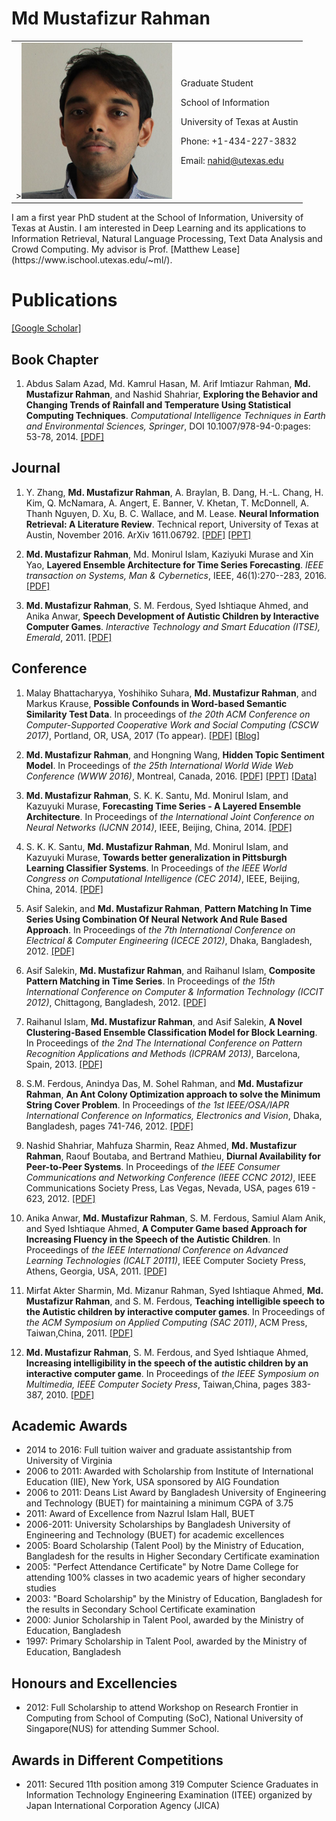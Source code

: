 
# Md Mustafizur Rahman 
<table>
<tr>
<td>
><img src="pictures/mustafiz.jpg" height="250" alt="Md Mustafizur Rahman">
</td>
<td>
<p>
Graduate Student <br>

School of Information<br> 

University of Texas at Austin<br>

Phone: +1-434-227-3832<br>

Email: nahid@utexas.edu
</p>
</td>
</tr>
</table>
I am a first year PhD student at the School of Information, University of Texas at Austin. I am interested in Deep Learning  and its applications to Information Retrieval, Natural Language Processing, Text Data Analysis and Crowd Computing. My advisor is Prof. [Matthew Lease](https://www.ischool.utexas.edu/~ml/).


# <a name="publication"></a>Publications
[[Google Scholar]](http://scholar.google.com/citations?hl=en&user=-Lae4twAAAAJ)

## Book Chapter
1. Abdus Salam Azad, Md. Kamrul Hasan, M. Arif Imtiazur Rahman, **Md. Mustafizur Rahman**, and Nashid Shahriar, **Exploring the Behavior and Changing Trends of Rainfall and Temperature Using Statistical Computing Techniques**. _Computational Intelligence Techniques in Earth and Environmental Sciences, Springer_, DOI 10.1007/978-94-0:pages: 53-78, 2014. [[PDF]](http://link.springer.com/chapter/10.1007%2F978-94-017-8642-3_3)

## Journal
1. Y. Zhang, **Md. Mustafizur Rahman**, A. Braylan, B. Dang, H.-L. Chang, H. Kim, Q. McNamara, A. Angert, E. Banner, V. Khetan, T. McDonnell, A. Thanh Nguyen, D. Xu, B. C. Wallace, and M. Lease. **Neural Information Retrieval: A Literature Review**. Technical report, University of Texas at Austin, November 2016. ArXiv 1611.06792. [[PDF]](https://arxiv.org/abs/1611.06792) [[PPT]](http://www.slideshare.net/mattlease/deep-learning-for-information-retrieval-models-progress-opportunities)

2. **Md. Mustafizur Rahman**, Md. Monirul Islam, Kaziyuki Murase and Xin Yao, **Layered Ensemble Architecture for Time Series Forecasting**. _IEEE transaction on Systems, Man & Cybernetics_, IEEE, 46(1):270--283, 2016. [[PDF]](http://dx.doi.org/10.1109/TCYB.2015.2401038)

3. **Md. Mustafizur Rahman**, S. M. Ferdous, Syed Ishtiaque Ahmed, and Anika Anwar, **Speech Development of Autistic Children by Interactive Computer Games**. _Interactive Technology and Smart Education (ITSE), Emerald_, 2011. [[PDF]](http://dx.doi.org/10.1108/17415651111189450)

## Conference
1. Malay Bhattacharyya, Yoshihiko Suhara, **Md. Mustafizur Rahman**, and Markus Krause, **Possible Confounds in Word-based Semantic Similarity Test Data**. In proceedings of _the 20th ACM Conference on Computer-Supported Cooperative Work and Social Computing (CSCW 2017)_, Portland, OR, USA, 2017 (To appear). [[PDF]](http://dx.doi.org/10.1145/3022198.3026357) [[Blog]](https://humancomputation.com/blog/?p=9492)

2. **Md. Mustafizur Rahman**, and Hongning Wang, **Hidden Topic Sentiment Model**. In Proceedings of _the 25th International World Wide Web Conference (WWW 2016)_, Montreal, Canada, 2016. [[PDF]](http://dl.acm.org/citation.cfm?id=2883072) [[PPT]](/paper/mustafiz-WWW16-v1.pptx) <a href="dataset#data_www2016">[Data]</a>

3. **Md. Mustafizur Rahman**, S. K. K. Santu, Md. Monirul Islam, and Kazuyuki Murase, **Forecasting Time Series - A Layered Ensemble Architecture**. In Proceedings of _the International Joint Conference on Neural Networks (IJCNN 2014)_, IEEE, Beijing, China, 2014. [[PDF]](https://doi.org/10.1109/IJCNN.2014.6889682)

4. S. K. K. Santu, **Md. Mustafizur Rahman**, Md. Monirul Islam, and Kazuyuki Murase, **Towards better generalization in Pittsburgh Learning Classifier Systems**. In Proceedings of _the IEEE World Congress on Computational Intelligence (CEC 2014)_, IEEE, Beijing, China, 2014. [[PDF]](https://doi.org/10.1109/CEC.2014.6900388)

5. Asif Salekin, and **Md. Mustafizur Rahman**, **Pattern Matching In Time Series Using Combination Of Neural Network And Rule Based Approach**. In Proceedings of _the 7th International Conference on Electrical & Computer Engineering (ICECE 2012)_, Dhaka, Bangladesh, 2012. [[PDF]](https://doi.org/10.1109/ICECE.2012.6471591)

6. Asif Salekin, **Md. Mustafizur Rahman**, and Raihanul Islam, **Composite Pattern Matching in Time Series**. In Proceedings of _the 15th International Conference on Computer & Information Technology (ICCIT 2012)_, Chittagong, Bangladesh, 2012. [[PDF]](https://doi.org/10.1109/ICCITechn.2012.6509784)

7. Raihanul Islam, **Md. Mustafizur Rahman**, and Asif Salekin, **A Novel Clustering-Based Ensemble Classification Model for Block Learning**. In Proceedings of _the 2nd The International Conference on Pattern Recognition Applications and Methods (ICPRAM 2013)_, Barcelona, Spain, 2013. [[PDF]](http://dblp.uni-trier.de/db/conf/icpram/icpram2013.html#IslamRSCA13)

8. S.M. Ferdous, Anindya Das, M. Sohel Rahman, and **Md. Mustafizur Rahman**, **An Ant Colony Optimization approach to solve the Minimum String Cover Problem**. In Proceedings of _the 1st IEEE/OSA/IAPR International Conference on Informatics, Electronics and Vision_, Dhaka, Bangladesh, pages 741-746, 2012. [[PDF]](https://doi.org/10.1109/ICIEV.2012.6317422)

9. Nashid Shahriar, Mahfuza Sharmin, Reaz Ahmed, **Md. Mustafizur Rahman**, Raouf Boutaba, and Bertrand Mathieu, **Diurnal Availability for Peer-to-Peer Systems**. In Proceedings of _the IEEE Consumer Communications and Networking Conference (IEEE CCNC 2012)_, IEEE Communications Society Press, Las Vegas, Nevada, USA, pages 619 - 623, 2012. [[PDF]](https://doi.org/10.1109/CCNC.2012.6181140)

10. Anika Anwar, **Md. Mustafizur Rahman**, S. M. Ferdous, Samiul Alam Anik, and Syed Ishtiaque Ahmed, **A Computer Game based Approach for Increasing Fluency in the Speech of the Autistic Children**. In Proceedings of _the IEEE International Conference on Advanced Learning Technologies (ICALT 20111)_, IEEE Computer Society Press, Athens, Georgia, USA, 2011. [[PDF]](https://doi.org/10.1109/ICALT.2011.13)

11. Mirfat Akter Sharmin, Md. Mizanur Rahman, Syed Ishtiaque Ahmed, **Md. Mustafizur Rahman**, and S. M. Ferdous, **Teaching intelligible speech to the Autistic children by interactive computer games**. In Proceedings of _the ACM Symposium on Applied Computing (SAC 2011)_, ACM Press, Taiwan,China, 2011. [[PDF]](https://doi.org/10.1145/1982185.1982450)

12. **Md. Mustafizur Rahman**, S. M. Ferdous, and Syed Ishtiaque Ahmed, **Increasing intelligibility in the speech of the autistic children by an interactive computer game**. In Proceedings of _the IEEE Symposium on Multimedia, IEEE Computer Society Press_, Taiwan,China, pages 383-387, 2010. [[PDF]](https://doi.org/10.1109/ISM.2010.64)


## <a name="award"></a>Academic Awards

- 2014 to 2016: Full tuition waiver and graduate assistantship from University of Virginia
- 2006 to 2011: Awarded with Scholarship from Institute of International Education (IIE), New York, USA sponsored by AIG Foundation
- 2006 to 2011: Deans List Award by Bangladesh University of Engineering and Technology (BUET) for maintaining a minimum CGPA of 3.75
- 2011: Award of Excellence from Nazrul Islam Hall, BUET
- 2006-2011: University Scholarships by Bangladesh University of Engineering and Technology (BUET) for academic excellences
- 2005: Board Scholarship (Talent Pool) by the Ministry of Education, Bangladesh for the results in Higher Secondary Certificate examination
- 2005: "Perfect Attendance Certificate" by Notre Dame College for attending 100% classes in two academic years of higher secondary studies
- 2003: "Board Scholarship" by the Ministry of Education, Bangladesh for the results in Secondary School Certificate examination
- 2000: Junior Scholarship in Talent Pool, awarded by the Ministry of Education, Bangladesh
- 1997: Primary Scholarship in Talent Pool, awarded by the Ministry of Education, Bangladesh

## Honours and Excellencies
- 2012: Full Scholarship to attend Workshop on Research Frontier in Computing from School of Computing (SoC), National University of Singapore(NUS) for attending Summer School.

## Awards in Different Competitions
- 2011: Secured 11th position among 319 Computer Science Graduates in Information Technology Engineering Examination (ITEE) organized by Japan International Corporation Agency (JICA)

